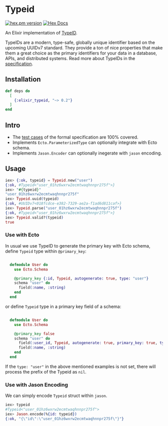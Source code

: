 # Typeid

[![hex.pm version](https://img.shields.io/hexpm/v/elixir_typeid.svg)](https://hex.pm/packages/elixir_typeid)
[![Hex Docs](https://img.shields.io/badge/hex-docs-lightgreen.svg)](https://hexdocs.pm/elixir_typeid)

An Elixir implementation of [TypeID](https://github.com/jetify-com/typeid).

TypeIDs are a modern, type-safe, globally unique identifier based on the upcoming
UUIDv7 standard. They provide a ton of nice properties that make them a great choice
as the primary identifiers for your data in a database, APIs, and distributed systems.
Read more about TypeIDs in the [specification](https://github.com/jetify-com/typeid/tree/main/spec).

## Installation

```elixir
def deps do
  [
    {:elixir_typeid, "~> 0.2"}
  ]
end
```

## Intro

- The [test cases](https://github.com/jetify-com/typeid/tree/main/spec#validating-implementations) of the formal specification are 100% covered.
- Implements `Ecto.ParameterizedType` can optionally integrate with Ecto schema.
- Implements `Jason.Encoder` can optionally inegerate with `jason` encoding.

## Usage

```elixir
iex> {:ok, typeid} = Typeid.new("user")
{:ok, #Typeid<"user_01hz6wxrw2ecmtwaqhnnpr275f">}
iex> "#{typeid}"
"user_01hz6wxrw2ecmtwaqhnnpr275f"
iex> Typeid.uuid(typeid)
{:ok, #UUIDv7<018fcdce-e382-7329-ae2a-f1ad6d811caf>}
iex> Typeid.parse("user_01hz6wxrw2ecmtwaqhnnpr275f")
{:ok, #Typeid<"user_01hz6wxrw2ecmtwaqhnnpr275f">}
iex> Typeid.valid?(typeid)
true
```

### Use with Ecto

In usual we use TypeID to generate the primary key with Ecto schema, define `Typeid` type within `@primary_key`:

```elixir

  defmodule User do
    use Ecto.Schema

    @primary_key {:id, Typeid, autogenerate: true, type: "user"}
    schema "user" do
      field(:name, :string)
    end
  end

```

or define `Typeid` type in a primary key field of a schema:

```elixir

  defmodule User do
    use Ecto.Schema

    @primary_key false
    schema "user" do
      field(:user_id, Typeid, autogenerate: true, primary_key: true, type: "user")
      field(:name, :string)
    end
  end
```

If the `type: "user"` in the above mentioned examples is not set, there will process the prefix of the Typeid as `nil`.

### Use with Jason Encoding

We can simply encode `Typeid` struct within `jason`.

```elixir
iex> typeid
#Typeid<"user_01hz6wxrw2ecmtwaqhnnpr275f">
iex> Jason.encode(%{id: typeid})
{:ok, "{\"id\":\"user_01hz6wxrw2ecmtwaqhnnpr275f\"}"}
```
